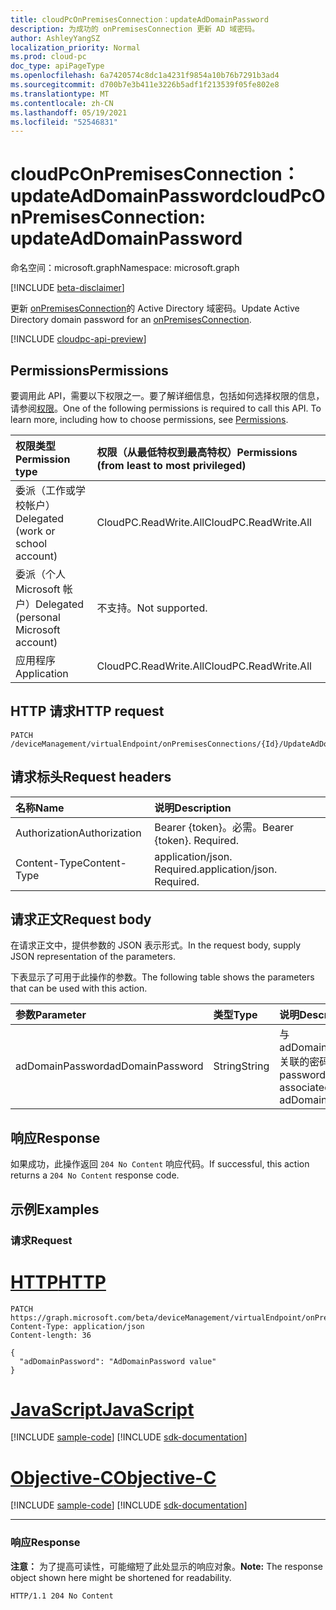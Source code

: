 ```yaml
---
title: cloudPcOnPremisesConnection：updateAdDomainPassword
description: 为成功的 onPremisesConnection 更新 AD 域密码。
author: AshleyYangSZ
localization_priority: Normal
ms.prod: cloud-pc
doc_type: apiPageType
ms.openlocfilehash: 6a7420574c8dc1a4231f9854a10b76b7291b3ad4
ms.sourcegitcommit: d700b7e3b411e3226b5adf1f213539f05fe802e8
ms.translationtype: MT
ms.contentlocale: zh-CN
ms.lasthandoff: 05/19/2021
ms.locfileid: "52546831"
---
```

# <a name="cloudpconpremisesconnection-updateaddomainpassword"></a><span data-ttu-id="9d994-103">cloudPcOnPremisesConnection：updateAdDomainPassword</span><span class="sxs-lookup"><span data-stu-id="9d994-103">cloudPcOnPremisesConnection: updateAdDomainPassword</span></span>
<span data-ttu-id="9d994-104">命名空间：microsoft.graph</span><span class="sxs-lookup"><span data-stu-id="9d994-104">Namespace: microsoft.graph</span></span>

[!INCLUDE [beta-disclaimer](../../includes/beta-disclaimer.md)]

<span data-ttu-id="9d994-105">更新 [onPremisesConnection](../resources/cloudpconpremisesconnection.md)的 Active Directory 域密码。</span><span class="sxs-lookup"><span data-stu-id="9d994-105">Update Active Directory domain password for an [onPremisesConnection](../resources/cloudpconpremisesconnection.md).</span></span>

[!INCLUDE [cloudpc-api-preview](../../includes/cloudpc-api-preview.md)]

## <a name="permissions"></a><span data-ttu-id="9d994-106">Permissions</span><span class="sxs-lookup"><span data-stu-id="9d994-106">Permissions</span></span>
<span data-ttu-id="9d994-p101">要调用此 API，需要以下权限之一。要了解详细信息，包括如何选择权限的信息，请参阅[权限](/graph/permissions-reference)。</span><span class="sxs-lookup"><span data-stu-id="9d994-p101">One of the following permissions is required to call this API. To learn more, including how to choose permissions, see [Permissions](/graph/permissions-reference).</span></span>

|<span data-ttu-id="9d994-109">权限类型</span><span class="sxs-lookup"><span data-stu-id="9d994-109">Permission type</span></span>|<span data-ttu-id="9d994-110">权限（从最低特权到最高特权）</span><span class="sxs-lookup"><span data-stu-id="9d994-110">Permissions (from least to most privileged)</span></span>|
|:---|:---|
|<span data-ttu-id="9d994-111">委派（工作或学校帐户）</span><span class="sxs-lookup"><span data-stu-id="9d994-111">Delegated (work or school account)</span></span>|<span data-ttu-id="9d994-112">CloudPC.ReadWrite.All</span><span class="sxs-lookup"><span data-stu-id="9d994-112">CloudPC.ReadWrite.All</span></span>|
|<span data-ttu-id="9d994-113">委派（个人 Microsoft 帐户）</span><span class="sxs-lookup"><span data-stu-id="9d994-113">Delegated (personal Microsoft account)</span></span>|<span data-ttu-id="9d994-114">不支持。</span><span class="sxs-lookup"><span data-stu-id="9d994-114">Not supported.</span></span>|
|<span data-ttu-id="9d994-115">应用程序</span><span class="sxs-lookup"><span data-stu-id="9d994-115">Application</span></span>|<span data-ttu-id="9d994-116">CloudPC.ReadWrite.All</span><span class="sxs-lookup"><span data-stu-id="9d994-116">CloudPC.ReadWrite.All</span></span>|

## <a name="http-request"></a><span data-ttu-id="9d994-117">HTTP 请求</span><span class="sxs-lookup"><span data-stu-id="9d994-117">HTTP request</span></span>

<!-- {
  "blockType": "ignored"
}
-->
``` http
PATCH /deviceManagement/virtualEndpoint/onPremisesConnections/{Id}/UpdateAdDomainPassword
```

## <a name="request-headers"></a><span data-ttu-id="9d994-118">请求标头</span><span class="sxs-lookup"><span data-stu-id="9d994-118">Request headers</span></span>
|<span data-ttu-id="9d994-119">名称</span><span class="sxs-lookup"><span data-stu-id="9d994-119">Name</span></span>|<span data-ttu-id="9d994-120">说明</span><span class="sxs-lookup"><span data-stu-id="9d994-120">Description</span></span>|
|:---|:---|
|<span data-ttu-id="9d994-121">Authorization</span><span class="sxs-lookup"><span data-stu-id="9d994-121">Authorization</span></span>|<span data-ttu-id="9d994-p102">Bearer {token}。必需。</span><span class="sxs-lookup"><span data-stu-id="9d994-p102">Bearer {token}. Required.</span></span>|
|<span data-ttu-id="9d994-124">Content-Type</span><span class="sxs-lookup"><span data-stu-id="9d994-124">Content-Type</span></span>|<span data-ttu-id="9d994-p103">application/json. Required.</span><span class="sxs-lookup"><span data-stu-id="9d994-p103">application/json. Required.</span></span>|

## <a name="request-body"></a><span data-ttu-id="9d994-127">请求正文</span><span class="sxs-lookup"><span data-stu-id="9d994-127">Request body</span></span>
<span data-ttu-id="9d994-128">在请求正文中，提供参数的 JSON 表示形式。</span><span class="sxs-lookup"><span data-stu-id="9d994-128">In the request body, supply JSON representation of the parameters.</span></span>

<span data-ttu-id="9d994-129">下表显示了可用于此操作的参数。</span><span class="sxs-lookup"><span data-stu-id="9d994-129">The following table shows the parameters that can be used with this action.</span></span>

|<span data-ttu-id="9d994-130">参数</span><span class="sxs-lookup"><span data-stu-id="9d994-130">Parameter</span></span>|<span data-ttu-id="9d994-131">类型</span><span class="sxs-lookup"><span data-stu-id="9d994-131">Type</span></span>|<span data-ttu-id="9d994-132">说明</span><span class="sxs-lookup"><span data-stu-id="9d994-132">Description</span></span>|
|:---|:---|:---|
|<span data-ttu-id="9d994-133">adDomainPassword</span><span class="sxs-lookup"><span data-stu-id="9d994-133">adDomainPassword</span></span>|<span data-ttu-id="9d994-134">String</span><span class="sxs-lookup"><span data-stu-id="9d994-134">String</span></span>|<span data-ttu-id="9d994-135">与 adDomainUsername 关联的密码</span><span class="sxs-lookup"><span data-stu-id="9d994-135">The password associated with adDomainUsername</span></span>|



## <a name="response"></a><span data-ttu-id="9d994-136">响应</span><span class="sxs-lookup"><span data-stu-id="9d994-136">Response</span></span>

<span data-ttu-id="9d994-137">如果成功，此操作返回 `204 No Content` 响应代码。</span><span class="sxs-lookup"><span data-stu-id="9d994-137">If successful, this action returns a `204 No Content` response code.</span></span>

## <a name="examples"></a><span data-ttu-id="9d994-138">示例</span><span class="sxs-lookup"><span data-stu-id="9d994-138">Examples</span></span>

### <a name="request"></a><span data-ttu-id="9d994-139">请求</span><span class="sxs-lookup"><span data-stu-id="9d994-139">Request</span></span>

# <a name="http"></a>[<span data-ttu-id="9d994-140">HTTP</span><span class="sxs-lookup"><span data-stu-id="9d994-140">HTTP</span></span>](#tab/http)
<!-- {
  "blockType": "request",
  "name": "cloudpconpremisesconnection_updateaddomainpassword"
}
-->

``` http
PATCH https://graph.microsoft.com/beta/deviceManagement/virtualEndpoint/onPremisesConnections/{Id}/UpdateAdDomainPassword
Content-Type: application/json
Content-length: 36

{
  "adDomainPassword": "AdDomainPassword value"
}
```
# <a name="javascript"></a>[<span data-ttu-id="9d994-141">JavaScript</span><span class="sxs-lookup"><span data-stu-id="9d994-141">JavaScript</span></span>](#tab/javascript)
[!INCLUDE [sample-code](../includes/snippets/javascript/cloudpconpremisesconnection-updateaddomainpassword-javascript-snippets.md)]
[!INCLUDE [sdk-documentation](../includes/snippets/snippets-sdk-documentation-link.md)]

# <a name="objective-c"></a>[<span data-ttu-id="9d994-142">Objective-C</span><span class="sxs-lookup"><span data-stu-id="9d994-142">Objective-C</span></span>](#tab/objc)
[!INCLUDE [sample-code](../includes/snippets/objc/cloudpconpremisesconnection-updateaddomainpassword-objc-snippets.md)]
[!INCLUDE [sdk-documentation](../includes/snippets/snippets-sdk-documentation-link.md)]

---



### <a name="response"></a><span data-ttu-id="9d994-143">响应</span><span class="sxs-lookup"><span data-stu-id="9d994-143">Response</span></span>
<span data-ttu-id="9d994-144">**注意：** 为了提高可读性，可能缩短了此处显示的响应对象。</span><span class="sxs-lookup"><span data-stu-id="9d994-144">**Note:** The response object shown here might be shortened for readability.</span></span>
<!-- {
  "blockType": "response",
  "truncated": true
}
-->
``` http
HTTP/1.1 204 No Content
```
